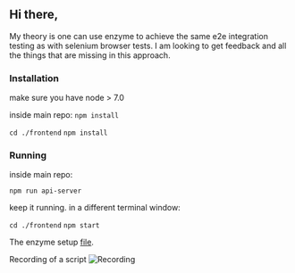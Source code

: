 
## Hi there,

My theory is one can use enzyme to achieve the same e2e integration testing as with selenium browser tests.
I am looking to get feedback and all the things that are missing in this approach.

### Installation
make sure you have node > 7.0

inside main repo:
  ```npm install```

  ```cd ./frontend```
  ```npm install```


### Running
inside main repo:

```npm run api-server```

keep it running. in a different terminal window:

 ```cd ./frontend```
 ```npm start```


The enzyme setup [file](https://github.com/DianaSuvorova/Demo-project/blob/master/frontend/src/index.js).

Recording of a script
![Recording](http://g.recordit.co/mlLiNPvjON.gif)
